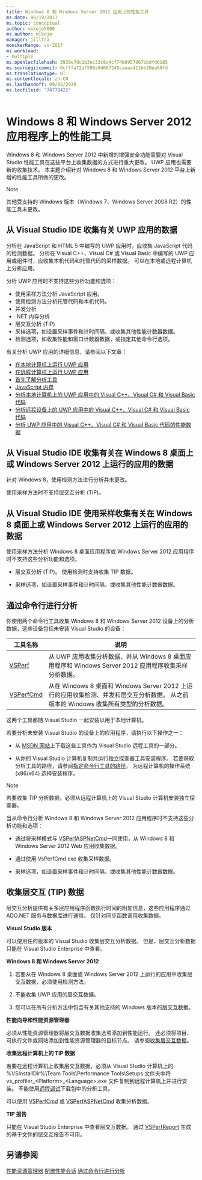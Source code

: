 ```yaml
---
title: Windows 8 和 Windows Server 2012 应用上的性能工具
ms.date: 06/19/2017
ms.topic: conceptual
author: mikejo5000
ms.author: mikejo
manager: jillfra
monikerRange: vs-2017
ms.workload:
- multiple
ms.openlocfilehash: 3938e7dc1b3ec33c8a4cf74b6957067bbdfd6185
ms.sourcegitcommit: 6cfffa72af599a9d667249caaaa411bb28ea69fd
ms.translationtype: HT
ms.contentlocale: zh-CN
ms.lasthandoff: 09/02/2020
ms.locfileid: "74778422"
---
```

# <a name="performance-tools-on-windows-8-and-windows-server-2012-applications"></a>Windows 8 和 Windows Server 2012 应用程序上的性能工具

Windows 8 和 Windows Server 2012 中新增的增强安全功能需要对 Visual Studio 性能工具在这些平台上收集数据的方式进行重大更改。 UWP 应用也需要新的收集技术。 本主题介绍针对 Windows 8 和 Windows Server 2012 平台上新增的性能工具所做的更改。

> [!NOTE]
> 其他受支持的 Windows 版本（Windows 7、Windows Server 2008 R2）的性能工具未更改。

## <a name="collect-data-on-uwp-apps-from-the-visual-studio-ide"></a>从 Visual Studio IDE 收集有关 UWP 应用的数据

分析在 JavaScript 和 HTML 5 中编写的 UWP 应用时，应收集 JavaScript 代码的检测数据。 分析在 Visual C++、Visual C# 或 Visual Basic 中编写的 UWP 应用或组件时，应收集本机代码和托管代码的采样数据。 可以在本地或远程计算机上分析应用。

分析 UWP 应用时不支持这些分析功能和选项：

- 使用采样方法分析 JavaScript 应用。
- 使用检测方法分析托管代码和本机代码。
- 并发分析
- .NET 内存分析
- 层交互分析 (TIP)
- 采样选项，如设置采样事件和计时间隔，或收集其他性能计数器数据。
- 检测选项，如收集性能和窗口计数器数据，或指定其他命令行选项。

有关分析 UWP 应用的详细信息，请参阅以下文章：

- [在本地计算机上运行 UWP 应用](../debugger/start-a-debugging-session-for-a-store-app-in-visual-studio-vb-csharp-cpp-and-xaml.md)
- [在远程计算机上运行 UWP 应用](../debugger/run-windows-store-apps-on-a-remote-machine.md)
- [首先了解分析工具](profiling-feature-tour.md)
- [JavaScript 内存](../profiling/javascript-memory.md)
- [分析本地计算机上的 UWP 应用中的 Visual C++、Visual C# 和 Visual Basic 代码](https://msdn.microsoft.com/2d0c939e-0bac-48c5-b727-46f6c6113060)
- [分析远程设备上的 UWP 应用中的 Visual C++、Visual C# 和 Visual Basic 代码](https://msdn.microsoft.com/b932a2be-11b0-40fd-b996-75c6b6a79d22)
- [分析 UWP 应用中的 Visual C++、Visual C# 和 Visual Basic 代码的性能数据](https://msdn.microsoft.com/5de4a413-d924-425f-afc4-e1ecfb0fca18)

## <a name="collect-data-on-apps-running-on-the-windows-8-desktop-or-on-windows-server-2012-from-the-visual-studio-ide"></a>从 Visual Studio IDE 收集有关在 Windows 8 桌面上或 Windows Server 2012 上运行的应用的数据

针对 Windows 8，使用检测方法进行分析并未更改。

使用采样方法时不支持层交互分析 (TIP)。

## <a name="collect-data-on-apps-running-on-the-windows-8-desktop-or-on-windows-server-2012-by-using-sampling-from-the-visual-studio-ide"></a>从 Visual Studio IDE 使用采样收集有关在 Windows 8 桌面上或 Windows Server 2012 上运行的应用的数据

使用采样方法分析 Windows 8 桌面应用程序或 Windows Server 2012 应用程序时不支持这些分析功能和选项。

- 层交互分析 (TIP)。 使用检测时支持收集 TIP 数据。

- 采样选项，如设置采样事件和计时间隔，或收集其他性能计数器数据。

## <a name="profile-from-the-command-line"></a>通过命令行进行分析

你使用两个命令行工具收集 Windows 8 和 Windows Server 2012 设备上的分析数据，这些设备包括未安装 Visual Studio 的设备：

|工具名称|说明|
|---------------|-----------------|
|[VSPerf](../profiling/vsperf.md)|从 UWP 应用收集分析数据，并从 Windows 8 桌面应用程序和 Windows Server 2012 应用程序收集采样分析数据。|
|[VSPerfCmd](../profiling/vsperfcmd.md)|从在 Windows 8 桌面和 Windows Server 2012 上运行的应用收集检测、并发和层交互分析数据。 从之前版本的 Windows 收集所有类型的分析数据。|

这两个工具都随 Visual Studio 一起安装以用于本地计算机。

若要分析未安装 Visual Studio 的设备上的应用程序，请执行以下操作之一：

- 从 [MSDN 网站](https://visualstudio.microsoft.com/#downloads+d-additional-software)上下载这些工具作为 Visual Studio 远程工具的一部分。

- 从你的 Visual Studio 计算机复制并运行独立探查器工具安装程序。 若要获取分析工具的路径，请参阅[指定命令行工具的路径](../profiling/specifying-the-path-to-profiling-tools-command-line-tools.md)。 为远程计算机的操作系统 (x86/x64) 选择安装程序。

> [!NOTE]
> 若要收集 TIP 分析数据，必须从远程计算机上的 Visual Studio 计算机安装独立探查器。

当从命令行分析 Windows 8 和 Windows Server 2012 应用程序时不支持这些分析功能和选项：

- 通过将采样模式与 [VSPerfASPNetCmd](../profiling/vsperfaspnetcmd.md)一同使用，从 Windows 8 和 Windows Server 2012 Web 应用收集数据。

- 通过使用 VsPerfCmd.exe 收集采样数据。

- 采样选项，如设置采样事件和计时间隔，或收集其他性能计数器数据。

## <a name="collect-tier-interaction-tip-data"></a>收集层交互 (TIP) 数据

层交互分析提供有关多层应用程序函数执行时间的附加信息，这些应用程序通过 ADO.NET 服务与数据库进行通信。 仅针对同步函数调用收集数据。

**Visual Studio 版本**

可以使用任何版本的 Visual Studio 收集层交互分析数据。 但是，层交互分析数据只能在 Visual Studio Enterprise 中查看。

**Windows 8 和 Windows Server 2012**

1. 若要从在 Windows 8 桌面或 Windows Server 2012 上运行的应用中收集层交互数据，必须使用检测方法。

2. 不能收集 UWP 应用的层交互数据。

3. 您可以在所有分析方法中包含有关其他支持的 Windows 版本的层交互数据。

**性能向导和性能资源管理器**

必须从性能资源管理器将层交互数据收集选项添加到性能运行。 还必须将项目、可执行文件或网站添加到性能资源管理器的目标节点。 请参阅[收集层交互数据](../profiling/collecting-tier-interaction-data.md)。

**收集远程计算机上的 TIP 数据**

若要在远程计算机上收集层交互数据，必须从 Visual Studio 计算机上的 %VSInstallDir%\Team Tools\Performance Tools\Setups 文件夹中将 vs\_profiler\_\<Platform>\_\<Language>.exe 文件复制到远程计算机上并进行安装。 不能使用[远程调试](../debugger/remote-debugging.md)下载包中的分析工具。

可以使用 [VSPerfCmd](../profiling/vsperfcmd.md) 或 [VSPerfASPNetCmd](../profiling/vsperfaspnetcmd.md) 收集分析数据。

**TIP 报告**

只能在 Visual Studio Enterprise 中查看层交互数据。 通过 [VSPerfReport](../profiling/vsperfreport.md) 生成的基于文件的层交互报告不可用。

## <a name="see-also"></a>另请参阅

[性能资源管理器](../profiling/performance-explorer.md)
[配置性能会话](../profiling/configuring-performance-sessions.md)
[通过命令行进行分析](../profiling/using-the-profiling-tools-from-the-command-line.md)
